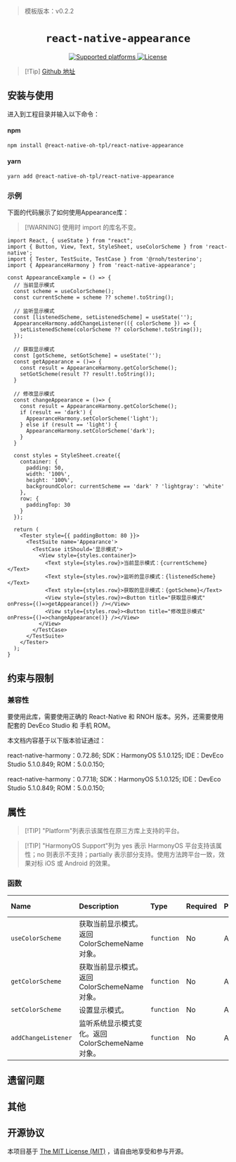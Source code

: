 > 模板版本：v0.2.2

<p align="center">
  <h1 align="center"> <code>react-native-appearance</code> </h1>
</p>
<p align="center">
    <a href="https://github.com/expo/react-native-appearance">
        <img src="https://img.shields.io/badge/platforms-ios%20|%20android%20|%20harmony%20-lightgrey.svg" alt="Supported platforms" />
    </a>
    <a href="https://github.com/expo/react-native-appearance/blob/master/LICENSE">
        <img src="https://img.shields.io/badge/license-MIT-green.svg" alt="License" />
    </a>
</p>

> [!Tip] [Github 地址](https://github.com/react-native-oh-library/react-native-appearance)

## 安装与使用

进入到工程目录并输入以下命令：

<!-- tabs:start -->

#### **npm**

```bash
npm install @react-native-oh-tpl/react-native-appearance
```

#### **yarn**

```bash
yarn add @react-native-oh-tpl/react-native-appearance
```

<!-- tabs:end -->

### 示例

下面的代码展示了如何使用Appearance库：

> [!WARNING] 使用时 import 的库名不变。

```tsx
import React, { useState } from "react";
import { Button, View, Text, StyleSheet, useColorScheme } from 'react-native';
import { Tester, TestSuite, TestCase } from '@rnoh/testerino';
import { AppearanceHarmony } from 'react-native-appearance';

const AppearanceExample = () => {
  // 当前显示模式
  const scheme = useColorScheme();
  const currentScheme = scheme ?? scheme!.toString();

  // 监听显示模式
  const [listenedScheme, setListenedScheme] = useState('');
  AppearanceHarmony.addChangeListener(({ colorScheme }) => {
    setListenedScheme(colorScheme ?? colorScheme!.toString());
  });

  // 获取显示模式
  const [gotScheme, setGotScheme] = useState('');
  const getAppearance = ()=> {
    const result = AppearanceHarmony.getColorScheme();
    setGotScheme(result ?? result!.toString());
  }

  // 修改显示模式
  const changeAppearance = ()=> {
    const result = AppearanceHarmony.getColorScheme();
    if (result == 'dark') {
      AppearanceHarmony.setColorScheme('light');
    } else if (result == 'light') {
      AppearanceHarmony.setColorScheme('dark');
    }
  }

  const styles = StyleSheet.create({
    container: {
      padding: 50,
      width: '100%',
      height: '100%',
      backgroundColor: currentScheme == 'dark' ? 'lightgray': 'white'
    },
    row: {
      paddingTop: 30
    }
  });

  return (
    <Tester style={{ paddingBottom: 80 }}>
      <TestSuite name='Appearance'>
        <TestCase itShould='显示模式'>
          <View style={styles.container}>
            <Text style={styles.row}>当前显示模式：{currentScheme}</Text>
            <Text style={styles.row}>监听的显示模式：{listenedScheme}</Text>
            <Text style={styles.row}>获取的显示模式：{gotScheme}</Text>
            <View style={styles.row}><Button title="获取显示模式" onPress={()=>getAppearance()} /></View>
            <View style={styles.row}><Button title="修改显示模式" onPress={()=>changeAppearance()} /></View>
          </View>
        </TestCase>
      </TestSuite>
    </Tester>
  );
}

```

## 约束与限制

### 兼容性

要使用此库，需要使用正确的 React-Native 和 RNOH 版本。另外，还需要使用配套的 DevEco Studio 和 手机 ROM。

本文档内容基于以下版本验证通过：

react-native-harmony：0.72.86; SDK：HarmonyOS 5.1.0.125; IDE：DevEco Studio 5.1.0.849; ROM：5.0.0.150;

react-native-harmony：0.77.18; SDK：HarmonyOS 5.1.0.125; IDE：DevEco Studio 5.1.0.849; ROM：5.0.0.150;

## 属性

> [!TIP] "Platform"列表示该属性在原三方库上支持的平台。

> [!TIP] "HarmonyOS Support"列为 yes 表示 HarmonyOS 平台支持该属性；no 则表示不支持；partially 表示部分支持。使用方法跨平台一致，效果对标 iOS 或 Android 的效果。

### 函数

| Name | Description | Type | Required | Platform | HarmonyOS Support |
| :--- | :--- | :--- | :--- | :--- | :--- |
| `useColorScheme` | 获取当前显示模式。返回 ColorSchemeName 对象。 | `function` | No | All | yes |
| `getColorScheme` | 获取当前显示模式。返回 ColorSchemeName 对象。 | `function` | No | All | yes |
| `setColorScheme` | 设置显示模式。 | `function` | No | All | yes |
| `addChangeListener`| 监听系统显示模式变化。返回 ColorSchemeName 对象。 | `function` | No | All | yes |

## 遗留问题

## 其他

## 开源协议

本项目基于 [The MIT License (MIT)](https://github.com/expo/react-native-appearance/blob/master/LICENSE) ，请自由地享受和参与开源。


